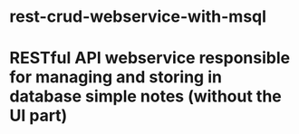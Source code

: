 # rest-crud-webservice-with-msql
RESTful API webservice responsible for managing and storing in database simple notes (without the UI part)
===============
